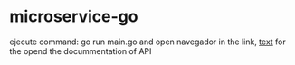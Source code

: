 # microservice-go

ejecute command: go run main.go and open navegador in the link,
[text](http://localhost:9090/docs)
for the opend the docummentation of API